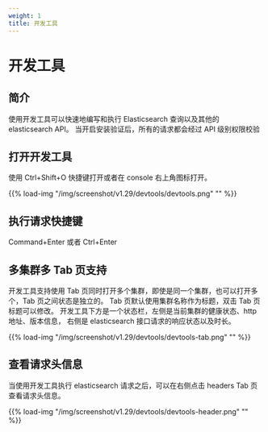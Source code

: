 ```yaml
---
weight: 1
title: 开发工具
---
```


# 开发工具

## 简介

使用开发工具可以快速地编写和执行 Elasticsearch 查询以及其他的 elasticsearch API。
当开启安装验证后，所有的请求都会经过 API 级别权限校验

## 打开开发工具

使用 Ctrl+Shift+O 快捷键打开或者在 console 右上角图标打开。

{{% load-img "/img/screenshot/v1.29/devtools/devtools.png" "" %}}

## 执行请求快捷键

Command+Enter 或者 Ctrl+Enter

## 多集群多 Tab 页支持

开发工具支持使用 Tab 页同时打开多个集群，即使是同一个集群，也可以打开多个，Tab 页之间状态是独立的。
Tab 页默认使用集群名称作为标题，双击 Tab 页标题可以修改。
开发工具下方是一个状态栏，左侧是当前集群的健康状态、http 地址、版本信息，
右侧是 elasticsearch 接口请求的响应状态以及时长。

{{% load-img "/img/screenshot/v1.29/devtools/devtools-tab.png" "" %}}

## 查看请求头信息

当使用开发工具执行 elasticsearch 请求之后，可以在右侧点击 headers Tab 页查看请求头信息。

{{% load-img "/img/screenshot/v1.29/devtools/devtools-header.png" "" %}}
